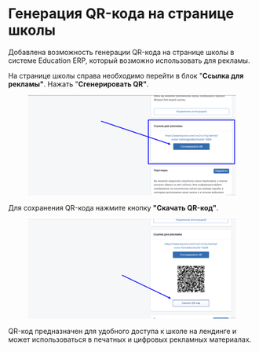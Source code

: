 # Генерация QR-кода на странице школы

Добавлена возможность генерации QR-кода на странице школы в системе Education ERP, который возможно использовать для рекламы.

На странице школы справа необходимо перейти в блок "**Ссылка для рекламы"**. Нажать "**Сгенерировать QR"**.

<figure><img src="../.gitbook/assets/image (2).png" alt=""><figcaption></figcaption></figure>

Для сохранения QR-кода нажмите кнопку **"Скачать QR-код"**.

<figure><img src="../.gitbook/assets/image (1) (1) (1).png" alt=""><figcaption></figcaption></figure>

QR-код предназначен для удобного доступа к школе на лендинге и может использоваться в печатных и цифровых рекламных материалах.
